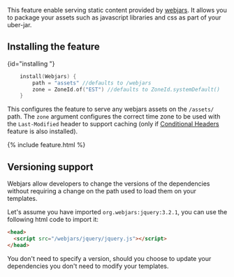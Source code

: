 [//]: # (title: Webjars)
[//]: # (caption: Webjars support)
[//]: # (category: servers)
[//]: # (permalink: /servers/features/webjars.html)
[//]: # (feature: feature)
[//]: # (artifact: io.ktor)
[//]: # (class: io.ktor.Webjars)
[//]: # (redirect_from: redirect_from)
[//]: # (- /features/webjars.html: - /features/webjars.html)
[//]: # (ktor_version_review: 1.0.0)

This feature enable serving static content provided by [webjars](https://www.webjars.org/). It allows you to package your assets such
as javascript libraries and css as part of your uber-jar.

## Installing the feature

{id="installing "}

```kotlin
    install(Webjars) {
        path = "assets" //defaults to /webjars
        zone = ZoneId.of("EST") //defaults to ZoneId.systemDefault()
    }
```

This configures the feature to serve any webjars assets on the `/assets/` path. The `zone` argument configures the correct time zone to
be used with the `Last-Modified` header to support caching (only if [Conditional Headers](/servers/features/conditional-headers.html) feature is also installed).

{% include feature.html %}

## Versioning support

Webjars allow developers to change the versions of the dependencies without requiring a change on the path used to load them on your templates.

Let's assume you have imported `org.webjars:jquery:3.2.1`, you can use the following html code to import it:

```html
<head>
  <script src="/webjars/jquery/jquery.js"></script>
</head>  
```

You don't need to specify a version, should you choose to update your dependencies you don't need to modify your templates.